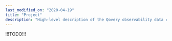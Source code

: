 ```yaml
---
last_modified_on: "2020-04-19"
title: "Project"
description: "High-level description of the Qovery observability data collector and router."
---
```

!!!TODO!!!



